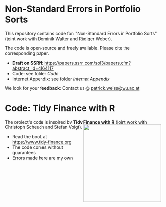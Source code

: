 # Non-Standard Errors in Portfolio Sorts

This repository contains code for: "Non-Standard Errors in Portfolio Sorts" (joint work with Dominik Walter and Rüdiger Weber). 

The code is open-source and freely available. Please cite the corresponding paper.

- **Draft on SSRN**: https://papers.ssrn.com/sol3/papers.cfm?abstract_id=4164117
- Code: see folder *Code*
- Internet Appendix: see folder *Internet Appendix*

We look for your **feedback**: Contact us @ [patrick.weiss@wu.ac.at](mailto:patrick.weiss@wu.ac.at?subject=[Github]%20NSEs%20in%20Portfolio%20Sorts)

# Code: Tidy Finance with R

The project's code is inspired by **Tidy Finance with R** (joint work with Christoph Scheuch and Stefan Voigt).[<img class="logo" src="https://www.tidy-finance.org/cover.jpg" align="right" style="width:250px;" />](https://www.tidy-finance.org)

- Read the book at https://www.tidy-finance.org
- The code comes without guarantees
- Errors made here are my own


